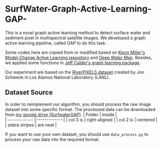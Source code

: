 # SurfWater-Graph-Active-Learning-GAP-
This is a novel graph active learning method to detect surface water and sediment pixel in multispectral satellite images. We developed a graph active learning pipeline, called GAP to do this task.

Some codes here are copied from or modified based on [Kevin Miller's Model-Change Active Learning repository](https://github.com/millerk22/model-change-paper "Model Change Paper") and [Deep Water Map](https://github.com/isikdogan/deepwatermap "Deep Water Map source codes"). Besides, we applied some functions in [Jeff Calder's graph learning package](https://github.com/jwcalder/GraphLearning "Graph Learning Package").

Our experiment are based on the [RiverPIXELS dataset](https://data.ess-dive.lbl.gov/view/doi:10.15485/1865732 "RiverPIXELS") created by Jon Schwenk in Los Alamos National Laboratory (LANL). 

## Dataset Source
In order to reimplement our algorithm, you should process the raw image dataset into some specific format. The processed data can be downloaded from [my google drive (SurfwaterGAP)](https://drive.google.com/drive/folders/17wxkCVneJrozsX-q-9XmyhF09LCfvaNO?usp=sharing "SurfwaterGAP"). 
| Folder        | Inside        |  
| ------------- |:-------------:| 
| col 3 is      | right-aligned | 
| col 2 is      | centered      |  
| zebra stripes | are neat      | 

If you want to use your own dataset, you should use `data_process.py` to process your raw data into the required format.
